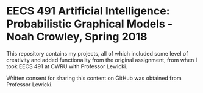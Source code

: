 # EECS 491 Artificial Intelligence: Probabilistic Graphical Models - Noah Crowley, Spring 2018

This repository contains my projects, all of which included some level of creativity and added functionality from the original assignment, from when I took EECS 491 at CWRU with Professor Lewicki.

Written consent for sharing this content on GitHub was obtained from Professor Lewicki.
